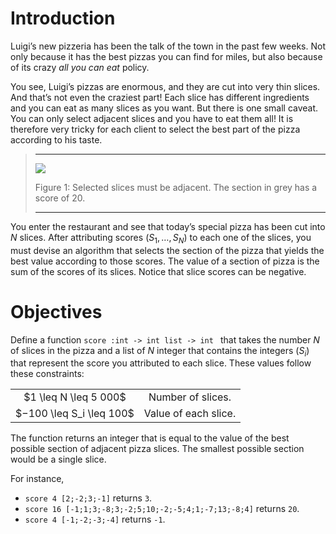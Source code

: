 <script>
MathJax = {
  loader: {load: ['input/asciimath', 'output/chtml']},
  asciimath: {
    delimiters: [['$','$'], ['`','`']]
  }
}
</script>

<script src="https://polyfill.io/v3/polyfill.min.js?features=es6"></script>
<script type="text/javascript" id="MathJax-script" async
  src="https://cdn.jsdelivr.net/npm/mathjax@3/es5/startup.js"></script>

# Introduction

Luigi’s new pizzeria has been the talk of the town in the past few weeks. Not only because it has the best pizzas you can find for miles, but also because of its crazy *all you can eat* policy.

You see, Luigi’s pizzas are enormous, and they are cut into very thin slices. And that’s not even the craziest part! Each slice has different ingredients and you can eat as many slices as you want. But there is one small caveat. You can only select adjacent slices and you have to eat them all! It is therefore very tricky for each client to select the best part of the pizza according to his taste.

> ------
>
> ![](https://i.imgur.com/4BJ0iBk.png)
>
> Figure 1: Selected slices must be adjacent. The section in grey has a score of 20.
>
> ------

You enter the restaurant and see that today’s special pizza has been cut into *N* slices. After attributing scores $(S_1, \ldots , S_N)$ to each one of the slices, you must devise an algorithm that selects the section of the pizza that yields the best value according to those scores. The value of a section of pizza is the sum of the scores of its slices. Notice that slice scores can be negative.

# Objectives

Define a function `score :int -> int list -> int ` that takes the number $N$ of slices in the pizza  and a list of $N$ integer that contains the integers ($S_i$) that represent the score you attributed to each slice. These values follow these constraints:

<table>
<tbody>
<tr>
<td align="center">$1 \leq N \leq 5 000$ </td>
<td align="center">    Number of slices.</td>
</tr>
<tr>
<td align="center">$−100 \leq S_i \leq 100$</td>
<td align="center">    Value of each slice.</td>
</tr>
</tbody>
</table>

The function returns an integer that is equal to the value of the best possible section of adjacent pizza slices. The smallest possible section would be a single slice.

For instance, 

- `score 4 [2;-2;3;-1]` returns `3`.
- `score 16 [-1;1;3;-8;3;-2;5;10;-2;-5;4;1;-7;13;-8;4]` returns `20`.
- `score 4 [-1;-2;-3;-4]` returns `-1`.